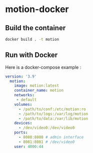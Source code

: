 # motion-docker

## Build the container

```bash
docker build . -t motion
```

## Run with Docker

Here is a docker-compose example : 

```yaml
version: '3.9'
  motion:
    image: motion:latest
    container_name: motion
    networks:
     - default
    volumes:
      - /path/to/conf:/etc/motion:ro
      - /path/to/logs:/var/log/motion
      - /path/to/data:/var/lib/motion
    devices:
      - /dev/video0:/dev/video0
    ports:
      - 8080:8080 # admin interface
      - 8081:8081 # /dev/video0
    user: 4000:44
```
